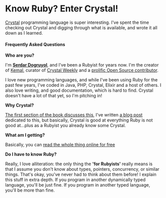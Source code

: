 # Know Ruby? Enter Crystal!

[Crystal](http://crystal-lang.org/) programming language is super interesting. I've spent the time checking out Crystal and digging through what is available, and wrote it all down as I learned.

#### Frequently Asked Questions

**Who are you?**

I'm [**Serdar Dogruyol**](https://github.com/sdogruyol), and I've been a Rubyist for years now. I'm the creator of [Kemal](http://kemalcr.com/), curator of [Crystal Weekly](http://www.crystalweekly.com/) and a [prolific Open Source contributor](https://github.com/sdogruyol).

I love new programming languages, and while I've been using Ruby for the past few years, I've coded in Java, PHP, Crystal, Elixir and a host of others. I also love writing, and good documentation, which is hard to find. Crystal doesn't have a lot of that yet, so I'm pitching in!

**Why Crystal?**

[The first section of the book discusses this](http://www.crystalforrubyists.com/book/book.html#why-crystal), I've written [a blog post](http://serdardogruyol.com/why-crystal) dedicated to this, but basically, Crystal is good at everything Ruby is not good at...plus as a Rubyist you already know some Crystal.

**What am I getting?**

Basically, you can [read the whole thing online for free](http://www.crystalforrubyists.com/book/index.html)

**Do I have to know Ruby?**

Really, I love alliteration: the only thing the **'for Rubyists'** really means is that I assume you don't know about types, pointers, concurrency, or similar things. That's okay, you've never had to think about them before! I explain this stuff in extra depth. If you program in another dynamically typed language, you'll be just fine. If you program in another typed language, you'll be more than fine.

